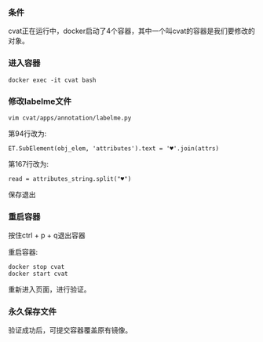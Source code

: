 ### 条件

cvat正在运行中，docker启动了4个容器，其中一个叫cvat的容器是我们要修改的对象。

### 进入容器

```
docker exec -it cvat bash
```

### 修改labelme文件

```
vim cvat/apps/annotation/labelme.py
```

第94行改为:

```
ET.SubElement(obj_elem, 'attributes').text = '♥'.join(attrs)
```

第167行改为:

```
read = attributes_string.split("♥")
```

保存退出

### 重启容器

按住ctrl + p + q退出容器

重启容器:

```
docker stop cvat
docker start cvat
```

重新进入页面，进行验证。



### 永久保存文件

验证成功后，可提交容器覆盖原有镜像。
